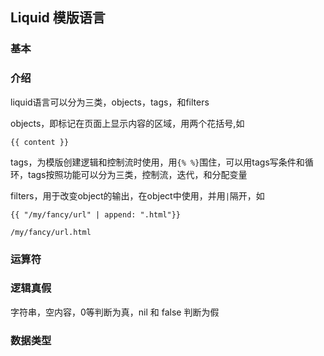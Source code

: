 ## Liquid 模版语言

### 基本

### 介绍

liquid语言可以分为三类，objects，tags，和filters

objects，即标记在页面上显示内容的区域，用两个花括号,如
 ```liquid
 {{ content }}
 ```

tags，为模版创建逻辑和控制流时使用，用```{% %}```围住，可以用tags写条件和循环，tags按照功能可以分为三类，控制流，迭代，和分配变量

filters，用于改变object的输出，在object中使用，并用`|`隔开，如
```liquid
{{ "/my/fancy/url" | append: ".html"}}

/my/fancy/url.html
```

### 运算符

### 逻辑真假

字符串，空内容，0等判断为真，nil 和 false 判断为假

### 数据类型





